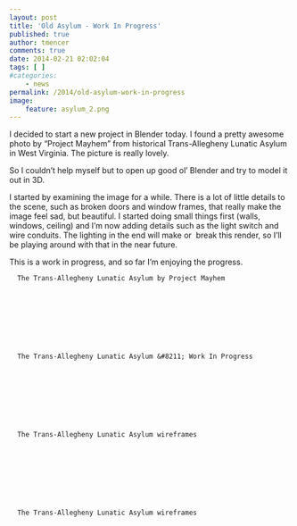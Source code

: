 ```yaml
---
layout: post
title: 'Old Asylum - Work In Progress'
published: true
author: tmencer
comments: true
date: 2014-02-21 02:02:04
tags: [ ]
#categories:
    - news
permalink: /2014/old-asylum-work-in-progress
image:
    feature: asylum_2.png
---
```

I decided to start a new project in Blender today. I found a pretty awesome photo by &#8220;Project Mayhem&#8221; from historical Trans-Allegheny Lunatic Asylum in West Virginia. The picture is really lovely.

So I couldn&#8217;t help myself but to open up good ol&#8217; Blender and try to model it out in 3D.

I started by examining the image for a while. There is a lot of little details to the scene, such as broken doors and window frames, that really make the image feel sad, but beautiful. I started doing small things first (walls, windows, ceiling) and I&#8217;m now adding details such as the light switch and wire conduits. The lighting in the end will make or  break this render, so I&#8217;ll be playing around with that in the near future.

This is a work in progress, and so far I&#8217;m enjoying the progress.


  
    
      
    
    
    
      The Trans-Allegheny Lunatic Asylum by Project Mayhem
    
  
  
  
    
      
    
    
    
      The Trans-Allegheny Lunatic Asylum &#8211; Work In Progress
    
  
  
  
    
      
    
    
    
      The Trans-Allegheny Lunatic Asylum wireframes
    
  
  
  
    
      
    
    
    
      The Trans-Allegheny Lunatic Asylum wireframes
    
  
  
  
